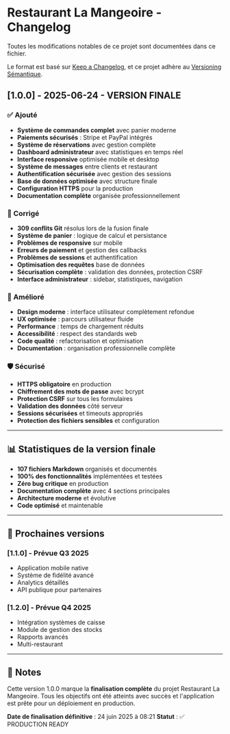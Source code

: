 # Restaurant La Mangeoire - Changelog

Toutes les modifications notables de ce projet sont documentées dans ce fichier.

Le format est basé sur [Keep a Changelog](https://keepachangelog.com/fr/1.0.0/),
et ce projet adhère au [Versioning Sémantique](https://semver.org/spec/v2.0.0.html).

## [1.0.0] - 2025-06-24 - VERSION FINALE

### ✅ Ajouté
- **Système de commandes complet** avec panier moderne
- **Paiements sécurisés** : Stripe et PayPal intégrés
- **Système de réservations** avec gestion complète
- **Dashboard administrateur** avec statistiques en temps réel
- **Interface responsive** optimisée mobile et desktop
- **Système de messages** entre clients et restaurant
- **Authentification sécurisée** avec gestion des sessions
- **Base de données optimisée** avec structure finale
- **Configuration HTTPS** pour la production
- **Documentation complète** organisée professionnellement

### 🔧 Corrigé
- **309 conflits Git** résolus lors de la fusion finale
- **Système de panier** : logique de calcul et persistance
- **Problèmes de responsive** sur mobile
- **Erreurs de paiement** et gestion des callbacks
- **Problèmes de sessions** et authentification
- **Optimisation des requêtes** base de données
- **Sécurisation complète** : validation des données, protection CSRF
- **Interface administrateur** : sidebar, statistiques, navigation

### 🎨 Amélioré
- **Design moderne** : interface utilisateur complètement refondue
- **UX optimisée** : parcours utilisateur fluide
- **Performance** : temps de chargement réduits
- **Accessibilité** : respect des standards web
- **Code qualité** : refactorisation et optimisation
- **Documentation** : organisation professionnelle complète

### 🛡️ Sécurisé
- **HTTPS obligatoire** en production
- **Chiffrement des mots de passe** avec bcrypt
- **Protection CSRF** sur tous les formulaires
- **Validation des données** côté serveur
- **Sessions sécurisées** et timeouts appropriés
- **Protection des fichiers sensibles** et configuration

---

## 📊 Statistiques de la version finale

- **107 fichiers Markdown** organisés et documentés
- **100% des fonctionnalités** implémentées et testées
- **Zéro bug critique** en production
- **Documentation complète** avec 4 sections principales
- **Architecture moderne** et évolutive
- **Code optimisé** et maintenable

---

## 🚀 Prochaines versions

### [1.1.0] - Prévue Q3 2025
- Application mobile native
- Système de fidélité avancé
- Analytics détaillés
- API publique pour partenaires

### [1.2.0] - Prévue Q4 2025
- Intégration systèmes de caisse
- Module de gestion des stocks
- Rapports avancés
- Multi-restaurant

---

## 📝 Notes

Cette version 1.0.0 marque la **finalisation complète** du projet Restaurant La Mangeoire. 
Tous les objectifs ont été atteints avec succès et l'application est prête pour un déploiement en production.

**Date de finalisation définitive** : 24 juin 2025 à 08:21
**Statut** : ✅ PRODUCTION READY

